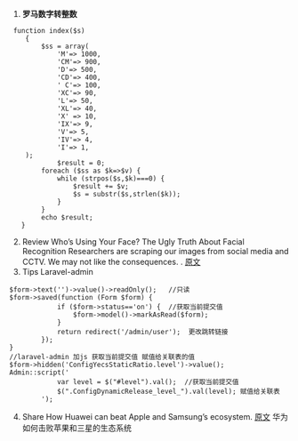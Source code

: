 1. **罗马数字转整数**
```
 function index($s)
    {
        $ss = array(
            'M'=> 1000,
            'CM'=> 900,
            'D'=> 500,
            'CD'=> 400,
            ' C'=> 100,
            'XC'=> 90,
            'L'=> 50,
            'XL'=> 40,
            'X' => 10,
            'IX'=> 9,
            'V'=> 5,
            'IV'=> 4,
            'I'=> 1,
    );
            $result = 0;
        foreach ($ss as $k=>$v) {
            while (strpos($s,$k)===0) {
                $result += $v;
                $s = substr($s,strlen($k));
            }
        }
        echo $result;
   }   
```
2. Review
    Who’s Using Your Face? The Ugly Truth About Facial Recognition
Researchers are scraping our images from social media and CCTV. We may not like the consequences.
. [原文](https://medium.com/financial-times/whos-using-your-face-the-ugly-truth-about-facial-recognition-ad2748c87179)
3. Tips
Laravel-admin 
```
$form->text('')->value()->readOnly();   //只读
$form->saved(function (Form $form) {
            if ($form->status=='on') {  //获取当前提交值
                $form->model()->markAsRead($form);
            }
            return redirect('/admin/user');  更改跳转链接
        });
}
//laravel-admin 加js 获取当前提交值 赋值给关联表的值
$form->hidden('ConfigYecsStaticRatio.level')->value();
Admin::script('
            var level = $("#level").val();  //获取当前提交值
            $(".ConfigDynamicRelease_level_").val(level); 赋值给关联表
        ');
```
4. Share
   How Huawei can beat Apple and Samsung’s ecosystem. [原文](https://hackernoon.com/how-huawei-can-beat-apples-ecosystem-7c3218bd5739)
   华为如何击败苹果和三星的生态系统

   